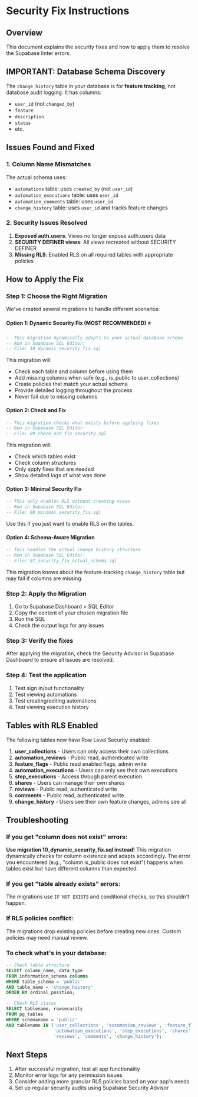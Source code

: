 # Security Fix Instructions

## Overview
This document explains the security fixes and how to apply them to resolve the Supabase linter errors.

## IMPORTANT: Database Schema Discovery
The `change_history` table in your database is for **feature tracking**, not database audit logging. It has columns:
- `user_id` (not `changed_by`)
- `feature`
- `description`
- `status`
- etc.

## Issues Found and Fixed

### 1. Column Name Mismatches
The actual schema uses:
- `automations` table: uses `created_by` (not `user_id`)
- `automation_executions` table: uses `user_id`
- `automation_comments` table: uses `user_id`
- `change_history` table: uses `user_id` and tracks feature changes

### 2. Security Issues Resolved
1. **Exposed auth.users**: Views no longer expose auth.users data
2. **SECURITY DEFINER views**: All views recreated without SECURITY DEFINER
3. **Missing RLS**: Enabled RLS on all required tables with appropriate policies

## How to Apply the Fix

### Step 1: Choose the Right Migration

We've created several migrations to handle different scenarios:

#### Option 1: Dynamic Security Fix (MOST RECOMMENDED) ⭐
```sql
-- This migration dynamically adapts to your actual database schema
-- Run in Supabase SQL Editor:
-- File: 10_dynamic_security_fix.sql
```
This migration will:
- Check each table and column before using them
- Add missing columns when safe (e.g., is_public to user_collections)
- Create policies that match your actual schema
- Provide detailed logging throughout the process
- Never fail due to missing columns

#### Option 2: Check and Fix
```sql
-- This migration checks what exists before applying fixes
-- Run in Supabase SQL Editor:
-- File: 09_check_and_fix_security.sql
```
This migration will:
- Check which tables exist
- Check column structures
- Only apply fixes that are needed
- Show detailed logs of what was done

#### Option 3: Minimal Security Fix
```sql
-- This only enables RLS without creating views
-- Run in Supabase SQL Editor:
-- File: 08_minimal_security_fix.sql
```
Use this if you just want to enable RLS on the tables.

#### Option 4: Schema-Aware Migration
```sql
-- This handles the actual change_history structure
-- Run in Supabase SQL Editor:
-- File: 07_security_fix_actual_schema.sql
```
This migration knows about the feature-tracking `change_history` table but may fail if columns are missing.

### Step 2: Apply the Migration
1. Go to Supabase Dashboard > SQL Editor
2. Copy the content of your chosen migration file
3. Run the SQL
4. Check the output logs for any issues

### Step 3: Verify the fixes
After applying the migration, check the Security Advisor in Supabase Dashboard to ensure all issues are resolved.

### Step 4: Test the application
1. Test sign in/out functionality
2. Test viewing automations
3. Test creating/editing automations
4. Test viewing execution history

## Tables with RLS Enabled

The following tables now have Row Level Security enabled:

1. **user_collections** - Users can only access their own collections
2. **automation_reviews** - Public read, authenticated write
3. **feature_flags** - Public read enabled flags, admin write
4. **automation_executions** - Users can only see their own executions
5. **step_executions** - Access through parent execution
6. **shares** - Users can manage their own shares
7. **reviews** - Public read, authenticated write
8. **comments** - Public read, authenticated write
9. **change_history** - Users see their own feature changes, admins see all

## Troubleshooting

### If you get "column does not exist" errors:
**Use migration 10_dynamic_security_fix.sql instead!** This migration dynamically checks for column existence and adapts accordingly. The error you encountered (e.g., "column is_public does not exist") happens when tables exist but have different columns than expected.

### If you get "table already exists" errors:
The migrations use `IF NOT EXISTS` and conditional checks, so this shouldn't happen.

### If RLS policies conflict:
The migrations drop existing policies before creating new ones. Custom policies may need manual review.

### To check what's in your database:
```sql
-- Check table structure
SELECT column_name, data_type 
FROM information_schema.columns 
WHERE table_schema = 'public' 
AND table_name = 'change_history'
ORDER BY ordinal_position;

-- Check RLS status
SELECT tablename, rowsecurity 
FROM pg_tables 
WHERE schemaname = 'public'
AND tablename IN ('user_collections', 'automation_reviews', 'feature_flags', 
                  'automation_executions', 'step_executions', 'shares', 
                  'reviews', 'comments', 'change_history');
```

## Next Steps

1. After successful migration, test all app functionality
2. Monitor error logs for any permission issues
3. Consider adding more granular RLS policies based on your app's needs
4. Set up regular security audits using Supabase Security Advisor